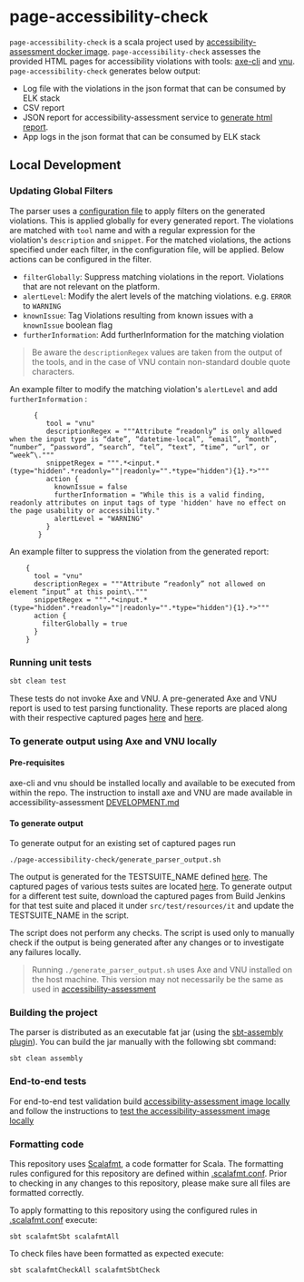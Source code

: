 # page-accessibility-check
`page-accessibility-check` is a scala project used by
 [accessibility-assessment docker image](https://github.com/hmrc/accessibility-assessment).
  `page-accessibility-check` assesses the provided HTML pages for accessibility violations with tools:
  [axe-cli](https://www.npmjs.com/package/@axe-core/cli) and [vnu](https://www.npmjs.com/package/vnu-jar). 
  `page-accessibility-check` generates below output:
   - Log file with the violations in the json format that can be consumed by ELK stack
   - CSV report
   - JSON report for accessibility-assessment service to [generate html report](https://github.com/hmrc/accessibility-assessment/blob/ff8d665ae2a9b6ac9fbe776adbc19766864e4318/app/services/htmlReport.js#L10).
   - App logs in the json format that can be consumed by ELK stack  
   
## Local Development

### Updating Global Filters
The parser uses a [configuration file](src/main/resources/application.conf) to apply filters on the generated
violations. This is applied globally for every generated report. The violations are matched with `tool` name and
with a regular expression for the violation's `description` and `snippet`. For the matched violations, the actions specified under each filter, in the
configuration file, will be applied. Below actions can be configured in the filter.

- `filterGlobally`: Suppress matching violations in the report. Violations that are not relevant on the platform.
- `alertLevel`: Modify the alert levels of the matching violations. e.g. `ERROR` to `WARNING`
- `knownIssue`: Tag Violations resulting from known issues with a `knownIssue` boolean flag
- `furtherInformation`: Add furtherInformation for the matching violation

>Be aware the `descriptionRegex` values are taken from the output of the tools, and in the case of VNU
contain non-standard double quote characters.

An example filter to modify the matching violation's `alertLevel` and  add `furtherInformation` :

 ```
       {
          tool = "vnu"
          descriptionRegex = """Attribute “readonly” is only allowed when the input type is “date”, “datetime-local”, “email”, “month”, “number”, “password”, “search”, “tel”, “text”, “time”, “url”, or “week”\."""
          snippetRegex = """.*<input.*(type="hidden".*readonly=""|readonly="".*type="hidden"){1}.*>"""
          action {
            knownIssue = false
            furtherInformation = "While this is a valid finding, readonly attributes on input tags of type 'hidden' have no effect on the page usability or accessibility."
            alertLevel = "WARNING"
          }
        }
```

An example filter to suppress the violation from the generated report:
```
    {
      tool = "vnu"
      descriptionRegex = """Attribute “readonly” not allowed on element “input” at this point\."""
      snippetRegex = """.*<input.*(type="hidden".*readonly=""|readonly="".*type="hidden"){1}.*>"""
      action {
        filterGlobally = true
      }
    }
```

### Running unit tests
```sbt
sbt clean test
```
These tests do not invoke Axe and VNU. A pre-generated Axe and VNU report is used to test parsing functionality. 
These reports are placed along with their respective captured pages [here](/src/test/resources/movements-a11y-test-build-6) and 
[here](/src/test/resources/tamc-accessibility-tests-build-7).
 
### To generate output using Axe and VNU locally
 
#### Pre-requisites
axe-cli and vnu should be installed locally and available to be executed from within the repo. 
The instruction to install axe and VNU are made available in accessibility-assessment
[DEVELOPMENT.md](https://github.com/hmrc/accessibility-assessment/blob/main/DEVELOPMENT.md#pre-requisites)

#### To generate output
To generate output for an existing set of captured pages run
```shell script
./page-accessibility-check/generate_parser_output.sh
```
The output is generated for the TESTSUITE_NAME defined [here](generate_parser_output.sh). The captured pages of various
tests suites are located [here](src/test/resources/it). To generate output for a different test suite, download the captured
pages from Build Jenkins for that test suite and placed it under `src/test/resources/it` and update the TESTSUITE_NAME in the script. 

The script does not perform any checks. The script is used only to manually check if the output is being generated after any changes 
or to investigate any failures locally.

>Running `./generate_parser_output.sh` uses Axe and VNU installed on the host machine. This version may not necessarily
be the same as used in [accessibility-assessment](https://github.com/hmrc/accessibility-assessment)

### Building the project
The parser is distributed as an executable fat jar (using the [sbt-assembly plugin](https://github.com/sbt/sbt-assembly)).  You can build the jar manually with the following sbt command:

`sbt clean assembly`

### End-to-end tests
For end-to-end test validation build 
[accessibility-assessment image locally](https://github.com/hmrc/accessibility-assessment/blob/main/DEVELOPMENT.md#building-and-running-the-image-locally-during-development)
and follow the instructions to [test the accessibility-assessment image locally](https://github.com/hmrc/accessibility-assessment/blob/main/DEVELOPMENT.md#acceptance-tests) 

### Formatting code
This repository uses [Scalafmt](https://scalameta.org/scalafmt/), a code formatter for Scala. The formatting rules configured for this repository are defined within [.scalafmt.conf](.scalafmt.conf). Prior to checking in any changes to this repository, please make sure all files are formatted correctly.

To apply formatting to this repository using the configured rules in [.scalafmt.conf](.scalafmt.conf) execute:

```
sbt scalafmtSbt scalafmtAll
```

To check files have been formatted as expected execute:

```
sbt scalafmtCheckAll scalafmtSbtCheck
```
